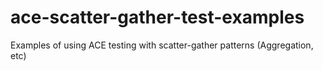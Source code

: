 # ace-scatter-gather-test-examples
Examples of using ACE testing with scatter-gather patterns (Aggregation, etc)
